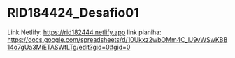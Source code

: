 # RID184424_Desafio01
Link Netlify:
https://rid182444.netlify.app
link planiha:
https://docs.google.com/spreadsheets/d/10Ukxz2wbOMm4C_IJ9vWSwKBB14o7gUa3MiETASWtLTg/edit?gid=0#gid=0
